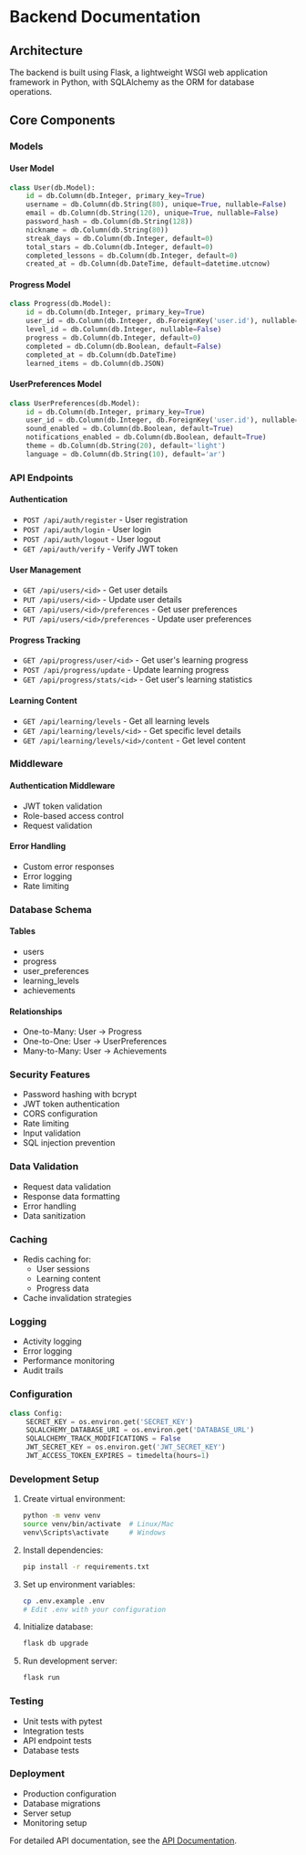 # Backend Documentation

## Architecture
The backend is built using Flask, a lightweight WSGI web application framework in Python, with SQLAlchemy as the ORM for database operations.

## Core Components

### Models

#### User Model
```python
class User(db.Model):
    id = db.Column(db.Integer, primary_key=True)
    username = db.Column(db.String(80), unique=True, nullable=False)
    email = db.Column(db.String(120), unique=True, nullable=False)
    password_hash = db.Column(db.String(128))
    nickname = db.Column(db.String(80))
    streak_days = db.Column(db.Integer, default=0)
    total_stars = db.Column(db.Integer, default=0)
    completed_lessons = db.Column(db.Integer, default=0)
    created_at = db.Column(db.DateTime, default=datetime.utcnow)
```

#### Progress Model
```python
class Progress(db.Model):
    id = db.Column(db.Integer, primary_key=True)
    user_id = db.Column(db.Integer, db.ForeignKey('user.id'), nullable=False)
    level_id = db.Column(db.Integer, nullable=False)
    progress = db.Column(db.Integer, default=0)
    completed = db.Column(db.Boolean, default=False)
    completed_at = db.Column(db.DateTime)
    learned_items = db.Column(db.JSON)
```

#### UserPreferences Model
```python
class UserPreferences(db.Model):
    id = db.Column(db.Integer, primary_key=True)
    user_id = db.Column(db.Integer, db.ForeignKey('user.id'), nullable=False)
    sound_enabled = db.Column(db.Boolean, default=True)
    notifications_enabled = db.Column(db.Boolean, default=True)
    theme = db.Column(db.String(20), default='light')
    language = db.Column(db.String(10), default='ar')
```

### API Endpoints

#### Authentication
- `POST /api/auth/register` - User registration
- `POST /api/auth/login` - User login
- `POST /api/auth/logout` - User logout
- `GET /api/auth/verify` - Verify JWT token

#### User Management
- `GET /api/users/<id>` - Get user details
- `PUT /api/users/<id>` - Update user details
- `GET /api/users/<id>/preferences` - Get user preferences
- `PUT /api/users/<id>/preferences` - Update user preferences

#### Progress Tracking
- `GET /api/progress/user/<id>` - Get user's learning progress
- `POST /api/progress/update` - Update learning progress
- `GET /api/progress/stats/<id>` - Get user's learning statistics

#### Learning Content
- `GET /api/learning/levels` - Get all learning levels
- `GET /api/learning/levels/<id>` - Get specific level details
- `GET /api/learning/levels/<id>/content` - Get level content

### Middleware

#### Authentication Middleware
- JWT token validation
- Role-based access control
- Request validation

#### Error Handling
- Custom error responses
- Error logging
- Rate limiting

### Database Schema

#### Tables
- users
- progress
- user_preferences
- learning_levels
- achievements

#### Relationships
- One-to-Many: User -> Progress
- One-to-One: User -> UserPreferences
- Many-to-Many: User -> Achievements

### Security Features
- Password hashing with bcrypt
- JWT token authentication
- CORS configuration
- Rate limiting
- Input validation
- SQL injection prevention

### Data Validation
- Request data validation
- Response data formatting
- Error handling
- Data sanitization

### Caching
- Redis caching for:
  - User sessions
  - Learning content
  - Progress data
- Cache invalidation strategies

### Logging
- Activity logging
- Error logging
- Performance monitoring
- Audit trails

### Configuration
```python
class Config:
    SECRET_KEY = os.environ.get('SECRET_KEY')
    SQLALCHEMY_DATABASE_URI = os.environ.get('DATABASE_URL')
    SQLALCHEMY_TRACK_MODIFICATIONS = False
    JWT_SECRET_KEY = os.environ.get('JWT_SECRET_KEY')
    JWT_ACCESS_TOKEN_EXPIRES = timedelta(hours=1)
```

### Development Setup
1. Create virtual environment:
   ```bash
   python -m venv venv
   source venv/bin/activate  # Linux/Mac
   venv\Scripts\activate     # Windows
   ```

2. Install dependencies:
   ```bash
   pip install -r requirements.txt
   ```

3. Set up environment variables:
   ```bash
   cp .env.example .env
   # Edit .env with your configuration
   ```

4. Initialize database:
   ```bash
   flask db upgrade
   ```

5. Run development server:
   ```bash
   flask run
   ```

### Testing
- Unit tests with pytest
- Integration tests
- API endpoint tests
- Database tests

### Deployment
- Production configuration
- Database migrations
- Server setup
- Monitoring setup

For detailed API documentation, see the [API Documentation](../api/README.md). 